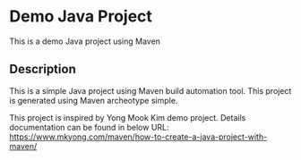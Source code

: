 # Demo Java  Project
This is a demo Java project using Maven

## Description
This is a simple Java project using Maven build automation tool. This project is generated using Maven archeotype simple. 

This project is inspired by Yong Mook Kim demo project. Details documentation can be found in below URL:
https://www.mkyong.com/maven/how-to-create-a-java-project-with-maven/
